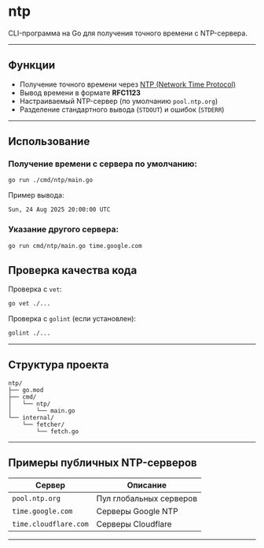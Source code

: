 # **ntp**

CLI-программа на Go для получения точного времени с NTP-сервера.

---

## **Функции**

* Получение точного времени через [NTP (Network Time Protocol)](https://en.wikipedia.org/wiki/Network_Time_Protocol)
* Вывод времени в формате **RFC1123**
* Настраиваемый NTP-сервер (по умолчанию `pool.ntp.org`)
* Разделение стандартного вывода (`STDOUT`) и ошибок (`STDERR`)

---

## **Использование**

### Получение времени с сервера по умолчанию:

```bash
go run ./cmd/ntp/main.go
```

Пример вывода:

```
Sun, 24 Aug 2025 20:00:00 UTC
```

### Указание другого сервера:

```bash
go run cmd/ntp/main.go time.google.com
```

## **Проверка качества кода**

Проверка с `vet`:

```bash
go vet ./...
```

Проверка с `golint` (если установлен):

```bash
golint ./...
```

---

## **Структура проекта**

```
ntp/
├── go.mod
├── cmd/
│   └── ntp/
│       └── main.go          
└── internal/
    └── fetcher/
        └── fetch.go         
```

---

## **Примеры публичных NTP-серверов**

| Сервер                | Описание                |
| --------------------- | ----------------------- |
| `pool.ntp.org`        | Пул глобальных серверов |
| `time.google.com`     | Серверы Google NTP      |
| `time.cloudflare.com` | Серверы Cloudflare      |

---
